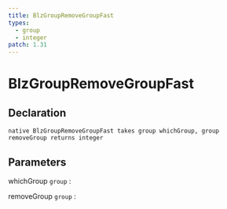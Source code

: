 ```yaml
---
title: BlzGroupRemoveGroupFast
types:
  - group
  - integer
patch: 1.31
---
```


# BlzGroupRemoveGroupFast

## Declaration

```jass
native BlzGroupRemoveGroupFast takes group whichGroup, group removeGroup returns integer
```

## Parameters
whichGroup `group`
: 

removeGroup `group`
: 
